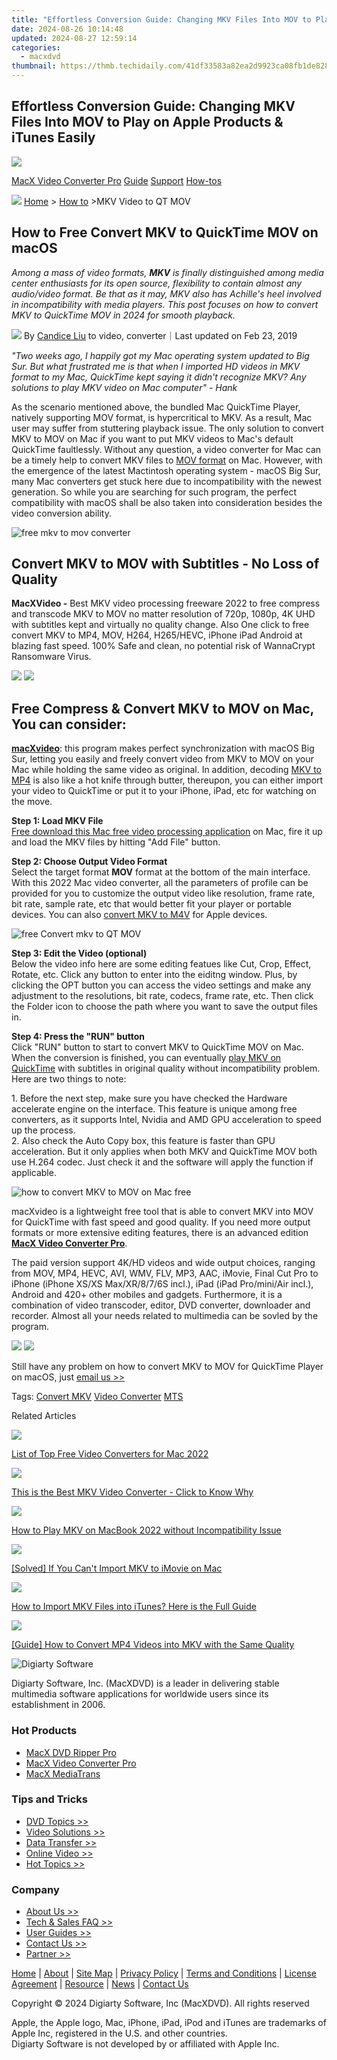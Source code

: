 ```yaml
---
title: "Effortless Conversion Guide: Changing MKV Files Into MOV to Play on Apple Products & iTunes Easily"
date: 2024-08-26 10:14:48
updated: 2024-08-27 12:59:14
categories:
  - macxdvd
thumbnail: https://thmb.techidaily.com/41df33583a82ea2d9923ca08fb1de828ddad2dc59980553349e15164e2adbb30.jpg
---
```


## Effortless Conversion Guide: Changing MKV Files Into MOV to Play on Apple Products & iTunes Easily

[![](https://www.macxdvd.com/mac-dvd-video-converter-how-to/../image-style/new-seo/icon11.png)](https://tools.techidaily.com/macxdvd/products/)

[MacX Video Converter Pro](https://tools.techidaily.com/macxdvd/products/) [Guide](https://tools.techidaily.com/macxdvd/products/) [Support](https://tools.techidaily.com/macxdvd/products/) [How-tos](https://tools.techidaily.com/macxdvd/products/) 



![](https://www.macxdvd.com/mac-dvd-video-converter-how-to/../image-style/new-seo/icon7.png) [Home](https://tools.techidaily.com/macxdvd/products/) \> [How to](https://tools.techidaily.com/macxdvd/products/) \>MKV Video to QT MOV

## How to Free Convert MKV to QuickTime MOV on macOS



_Among a mass of video formats, **MKV** is finally distinguished among media center enthusiasts for its open source, flexibility to contain almost any audio/video format. Be that as it may, MKV also has Achille's heel involved in incompatibility with media players. This post focuses on how to convert MKV to QuickTime MOV in 2024 for smooth playback._

![](https://www.macxdvd.com/mac-dvd-video-converter-how-to/../image-style/new-seo/icon6.png) By [Candice Liu](https://www.linkedin.com/in/candice-liu-444483a3/) to video, converter｜Last updated on Feb 23, 2019

_"Two weeks ago, I happily got my Mac operating system updated to Big Sur. But what frustrated me is that when I imported HD videos in MKV format to my Mac, QuickTime kept saying it didn't recognize MKV? Any solutions to play MKV video on Mac computer" - Hank_

As the scenario mentioned above, the bundled Mac QuickTime Player, natively supporting MOV format, is hypercritical to MKV. As a result, Mac user may suffer from stuttering playback issue. The only solution to convert MKV to MOV on Mac if you want to put MKV videos to Mac's default QuickTime faultlessly. Without any question, a video converter for Mac can be a timely help to convert MKV files to [MOV format](https://tools.techidaily.com/macxdvd/products/) on Mac. However, with the emergence of the latest Mactintosh operating system - macOS Big Sur, many Mac converters get stuck here due to incompatibility with the newest generation. So while you are searching for such program, the perfect compatibility with macOS shall be also taken into consideration besides the video conversion ability. 

![free mkv to mov converter](https://www.macxdvd.com/mac-dvd-video-converter-how-to/howto_image/mkv-to-qtmov.png)

## Convert MKV to MOV with Subtitles -  No Loss of Quality

**MacXVideo -** Best MKV video processing freeware 2022 to free compress and transcode MKV to MOV no matter resolution of 720p, 1080p, 4K UHD with subtitles kept and virtually no quality change. Also One click to free convert MKV to MP4, MOV, H264, H265/HEVC, iPhone iPad Android at blazing fast speed. 100% Safe and clean, no potential risk of WannaCrypt Ransomware Virus.

[![](https://www.macxdvd.com/mac-dvd-video-converter-how-to/../image-style/new-seo/btn-mac.png)](https://tools.techidaily.com/macxdvd/products/) [![](https://www.macxdvd.com/mac-dvd-video-converter-how-to/../image-style/new-seo/btn-mac2.png)](https://tools.techidaily.com/macxdvd/products/) 



## Free Compress & Convert MKV to MOV on Mac, You can consider:

**[macXvideo](https://tools.techidaily.com/macxdvd/products/)**: this program makes perfect synchronization with macOS Big Sur, letting you easily and freely convert video from MKV to MOV on your Mac while holding the same video as original. In addition, decoding [MKV to MP4](https://tools.techidaily.com/macxdvd/products/) is also like a hot knife through butter, thereupon, you can either import your video to QuickTime or put it to your iPhone, iPad, etc for watching on the move.

**Step 1: Load MKV File**   
[Free download this Mac free video processing application](https://tools.techidaily.com/macxdvd/products/) on Mac, fire it up and load the MKV files by hitting "Add File" button.

**Step 2: Choose Output Video Format**  
 Select the target format **MOV** format at the bottom of the main interface. With this 2022 Mac video converter, all the parameters of profile can be provided for you to customize the output video like resolution, frame rate, bit rate, sample rate, etc that would better fit your player or portable devices. You can also [convert MKV to M4V](https://tools.techidaily.com/macxdvd/products/) for Apple devices.

![free Convert mkv to QT MOV](https://www.macxdvd.com/mac-dvd-video-converter-how-to/../macxvideo/step-image/interface-550.jpg)

**Step 3: Edit the Video (optional)**  
Below the video info here are some editing featues like Cut, Crop, Effect, Rotate, etc. Click any button to enter into the eiditng window. Plus, by clicking the OPT button you can access the video settings and make any adjustment to the resolutions, bit rate, codecs, frame rate, etc. Then click the Folder icon to choose the path where you want to save the output files in.

**Step 4: Press the "RUN" button**  
 Click "RUN" button to start to convert MKV to QuickTime MOV on Mac. When the conversion is finished, you can eventually [play MKV on QuickTime](https://tools.techidaily.com/macxdvd/products/) with subtitles in original quality without incompatibility problem. Here are two things to note:

1\. Before the next step, make sure you have checked the Hardware accelerate engine on the interface. This feature is unique among free converters, as it supports Intel, Nvidia and AMD GPU acceleration to speed up the process.   
 2\. Also check the Auto Copy box, this feature is faster than GPU acceleration. But it only applies when both MKV and QuickTime MOV both use H.264 codec. Just check it and the software will apply the function if applicable.

![how to convert MKV to MOV on Mac free](https://www.macxdvd.com/mac-dvd-video-converter-how-to/../macxvideo/step-image/transcode-video-550.jpg)

macXvideo is a lightweight free tool that is able to convert MKV into MOV for QuickTime with fast speed and good quality. If you need more output formats or more extensive editing features, there is an advanced edition [**MacX Video Converter Pro**](https://tools.techidaily.com/macxdvd/products/).

 The paid version support 4K/HD videos and wide output choices, ranging from MOV, MP4, HEVC, AVI, WMV, FLV, MP3, AAC, iMovie, Final Cut Pro to iPhone (iPhone XS/XS Max/XR/8/7/6S incl.), iPad (iPad Pro/mini/Air incl.), Android and 420+ other mobiles and gadgets. Furthermore, it is a combination of video transcoder, editor, DVD converter, downloader and recorder. Almost all your needs related to multimedia can be sovled by the program. 

[![](https://www.macxdvd.com/mac-dvd-video-converter-how-to/../image-style/new-seo/btn-win.png)](https://tools.techidaily.com/macxdvd/products/) [![](https://www.macxdvd.com/mac-dvd-video-converter-how-to/../image-style/new-seo/btn-mac.png)](https://tools.techidaily.com/macxdvd/products/) 

 Still have any problem on how to convert MKV to MOV for QuickTime Player on macOS, just [email us >>](https://tools.techidaily.com/macxdvd/products/)

 Tags: [Convert MKV](https://tools.techidaily.com/macxdvd/products/) [Video Converter](https://tools.techidaily.com/macxdvd/products/) [MTS](https://tools.techidaily.com/macxdvd/products/) 



Related Articles

![](https://www.macxdvd.com/mac-dvd-video-converter-how-to/../image-style/new-seo/pic7.jpg)

[List of Top Free Video Converters for Mac 2022](https://tools.techidaily.com/macxdvd/products/) 

![](https://www.macxdvd.com/mac-dvd-video-converter-how-to/../image-style/new-seo/pic6.jpg)

[This is the Best MKV Video Converter - Click to Know Why](https://tools.techidaily.com/macxdvd/products/) 

![](https://www.macxdvd.com/mac-dvd-video-converter-how-to/../image-style/new-seo/pic5.jpg)

[How to Play MKV on MacBook 2022 without Incompatibility Issue](https://tools.techidaily.com/macxdvd/products/) 

![](https://www.macxdvd.com/mac-dvd-video-converter-how-to/../image-style/new-seo/pic4.jpg)

[\[Solved\] If You Can't Import MKV to iMovie on Mac](https://tools.techidaily.com/macxdvd/products/) 

![](https://www.macxdvd.com/mac-dvd-video-converter-how-to/../image-style/new-seo/pic3.jpg)

[How to Import MKV Files into iTunes? Here is the Full Guide](https://tools.techidaily.com/macxdvd/products/) 

![](https://www.macxdvd.com/mac-dvd-video-converter-how-to/../image-style/new-seo/pic2.jpg)

[\[Guide\] How to Convert MP4 Videos into MKV with the Same Quality](https://tools.techidaily.com/macxdvd/products/)



![Digiarty Software](https://www.macxdvd.com/mac-dvd-video-converter-how-to/../icon/logo.png) 

Digiarty Software, Inc. (MacXDVD) is a leader in delivering stable multimedia software applications for worldwide users since its establishment in 2006.

### Hot Products

* [MacX DVD Ripper Pro](https://tools.techidaily.com/macxdvd/products/)
* [MacX Video Converter Pro](https://tools.techidaily.com/macxdvd/products/)
* [MacX MediaTrans](https://tools.techidaily.com/macxdvd/products/)

### Tips and Tricks

* [DVD Topics >>](https://tools.techidaily.com/macxdvd/products/)
* [Video Solutions >>](https://tools.techidaily.com/macxdvd/products/)
* [Data Transfer >>](https://tools.techidaily.com/macxdvd/products/)
* [Online Video >>](https://tools.techidaily.com/macxdvd/products/)
* [Hot Topics >>](https://tools.techidaily.com/macxdvd/products/)

### Company

* [About Us >>](https://tools.techidaily.com/macxdvd/products/)
* [Tech & Sales FAQ >>](https://tools.techidaily.com/macxdvd/products/)
* [User Guides >>](https://tools.techidaily.com/macxdvd/products/)
* [Contact Us >>](https://tools.techidaily.com/macxdvd/products/)
* [Partner >>](https://tools.techidaily.com/macxdvd/products/)



[Home](https://tools.techidaily.com/macxdvd/products/) | [About](https://tools.techidaily.com/macxdvd/products/) | [Site Map](https://tools.techidaily.com/macxdvd/products/) | [Privacy Policy](https://tools.techidaily.com/macxdvd/products/) | [Terms and Conditions](https://tools.techidaily.com/macxdvd/products/) | [License Agreement](https://tools.techidaily.com/macxdvd/products/) | [Resource](https://tools.techidaily.com/macxdvd/products/) | [News](https://tools.techidaily.com/macxdvd/products/) | [Contact Us](https://tools.techidaily.com/macxdvd/products/)

Copyright © 2024 Digiarty Software, Inc (MacXDVD). All rights reserved

Apple, the Apple logo, Mac, iPhone, iPad, iPod and iTunes are trademarks of Apple Inc, registered in the U.S. and other countries.  
Digiarty Software is not developed by or affiliated with Apple Inc.

<ins class="adsbygoogle"
     style="display:block"
     data-ad-format="autorelaxed"
     data-ad-client="ca-pub-7571918770474297"
     data-ad-slot="1223367746"></ins>



<ins class="adsbygoogle"
     style="display:block"
     data-ad-client="ca-pub-7571918770474297"
     data-ad-slot="8358498916"
     data-ad-format="auto"
     data-full-width-responsive="true"></ins>
